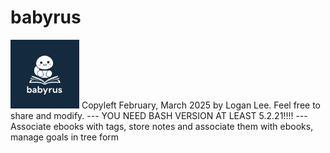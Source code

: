 # babyrus
<img src="./babyrus.jpeg" height=110>
Copyleft February, March 2025 by Logan Lee. Feel free to share and modify.
---
YOU NEED BASH VERSION AT LEAST 5.2.21!!!!
---
Associate ebooks with tags, store notes and associate them with ebooks, manage goals in tree form

